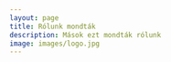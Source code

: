 ```yaml
---
layout: page
title: Rólunk mondták
description: Mások ezt mondták rólunk
image: images/logo.jpg
---
```

